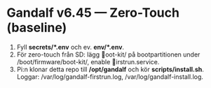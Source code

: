 # Gandalf v6.45 — Zero-Touch (baseline)

1) Fyll **secrets/\*.env** och ev. **env/\*.env**.
2) För zero-touch från SD: lägg oot-kit/ på bootpartitionen under /boot/firmware/boot-kit/, enable irstrun.service.
3) Pi:n klonar detta repo till **/opt/gandalf** och kör **scripts/install.sh**.
Loggar: /var/log/gandalf-firstrun.log, /var/log/gandalf-install.log.